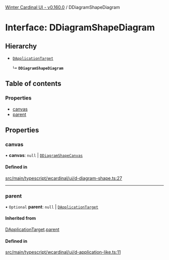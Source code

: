 [Winter Cardinal UI - v0.160.0](../index.md) / DDiagramShapeDiagram

# Interface: DDiagramShapeDiagram

## Hierarchy

- [`DApplicationTarget`](DApplicationTarget.md)

  ↳ **`DDiagramShapeDiagram`**

## Table of contents

### Properties

- [canvas](DDiagramShapeDiagram.md#canvas)
- [parent](DDiagramShapeDiagram.md#parent)

## Properties

### canvas

• **canvas**: ``null`` \| [`DDiagramShapeCanvas`](DDiagramShapeCanvas.md)

#### Defined in

[src/main/typescript/wcardinal/ui/d-diagram-shape.ts:27](https://github.com/winter-cardinal/winter-cardinal-ui/blob/v0.160.0/src/main/typescript/wcardinal/ui/d-diagram-shape.ts#L27)

___

### parent

• `Optional` **parent**: ``null`` \| [`DApplicationTarget`](DApplicationTarget.md)

#### Inherited from

[DApplicationTarget](DApplicationTarget.md).[parent](DApplicationTarget.md#parent)

#### Defined in

[src/main/typescript/wcardinal/ui/d-application-like.ts:11](https://github.com/winter-cardinal/winter-cardinal-ui/blob/v0.160.0/src/main/typescript/wcardinal/ui/d-application-like.ts#L11)
